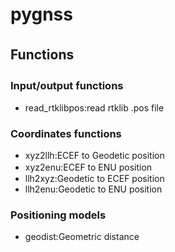 # pygnss　
## Functions　
### Input/output functions　
- read_rtklibpos:read rtklib .pos file
  
### Coordinates functions
- xyz2llh:ECEF to Geodetic position
- xyz2enu:ECEF to ENU position  　　 　
- llh2xyz:Geodetic to ECEF position  
- llh2enu:Geodetic to ENU position  

### Positioning models 
- geodist:Geometric distance
